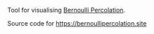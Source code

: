 Tool for visualising [Bernoulli Percolation](https://en.wikipedia.org/wiki/Percolation_theory).  
  
Source code for https://bernoullipercolation.site